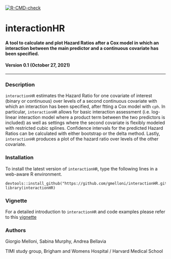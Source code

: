 <!-- badges: start -->
[![R-CMD-check](https://github.com/gmelloni/interactionHR/workflows/R-CMD-check/badge.svg)](https://github.com/gmelloni/interactionHR/actions)
<!-- badges: end -->

# interactionHR
#### A tool to calculate and plot Hazard Ratios after a Cox model in which an interaction between the main predictor and a continuous covariate has been specified.
#### Version 0.1 (October 27, 2021)
---

### Description
`interactionHR` estimates the Hazard Ratio for one covariate of interest (binary or continuous) over levels of a second continuous 
  covariate with which an interaction has been specified, after ftting a Cox model with `cph`. In particular, `interactionHR` allows for
  basic interaction assessment (i.e. log-linear interaction model where a product term between the two predictors is included) 
  as well as settings where the second covariate is flexibly modeled with restricted cubic splines. Confidence intervals for 
  the predicted Hazard Ratios can be calculated with either bootstrap or the delta method. Lastly, `interactionHR`
  produces a plot of the hazard ratio over levels of the other covariate.

### Installation
To install the latest version of `interactionHR`, type the following lines in a web-aware R environment.

```
devtools::install_github("https://github.com/gmelloni/interactionHR.git")
library(interactionHR)
```


### Vignette
For a detailed introduction to `interactionHR` and code examples please refer to this [vignette](https://raw.githack.com/gmelloni/interactionHR/main/inst/extdata/vignette.html)

### Authors
Giorgio Melloni, Sabina Murphy, Andrea Bellavia

TIMI study group, Brigham and Womens Hospital / Harvard Medical School
